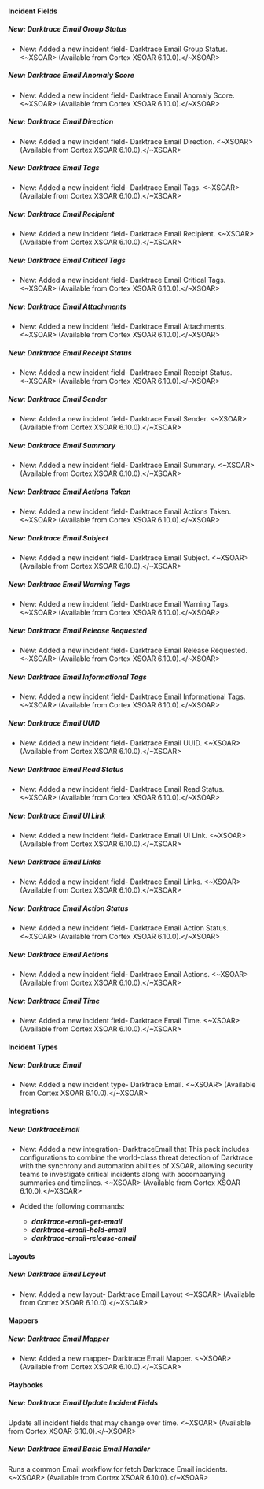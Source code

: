 
#### Incident Fields

##### New: Darktrace Email Group Status

- New: Added a new incident field- Darktrace Email Group Status.
<~XSOAR> (Available from Cortex XSOAR 6.10.0).</~XSOAR>
##### New: Darktrace Email Anomaly Score

- New: Added a new incident field- Darktrace Email Anomaly Score.
<~XSOAR> (Available from Cortex XSOAR 6.10.0).</~XSOAR>
##### New: Darktrace Email Direction

- New: Added a new incident field- Darktrace Email Direction.
<~XSOAR> (Available from Cortex XSOAR 6.10.0).</~XSOAR>
##### New: Darktrace Email Tags

- New: Added a new incident field- Darktrace Email Tags.
<~XSOAR> (Available from Cortex XSOAR 6.10.0).</~XSOAR>
##### New: Darktrace Email Recipient

- New: Added a new incident field- Darktrace Email Recipient.
<~XSOAR> (Available from Cortex XSOAR 6.10.0).</~XSOAR>
##### New: Darktrace Email Critical Tags

- New: Added a new incident field- Darktrace Email Critical Tags.
<~XSOAR> (Available from Cortex XSOAR 6.10.0).</~XSOAR>
##### New: Darktrace Email Attachments

- New: Added a new incident field- Darktrace Email Attachments.
<~XSOAR> (Available from Cortex XSOAR 6.10.0).</~XSOAR>
##### New: Darktrace Email Receipt Status

- New: Added a new incident field- Darktrace Email Receipt Status.
<~XSOAR> (Available from Cortex XSOAR 6.10.0).</~XSOAR>
##### New: Darktrace Email Sender

- New: Added a new incident field- Darktrace Email Sender.
<~XSOAR> (Available from Cortex XSOAR 6.10.0).</~XSOAR>
##### New: Darktrace Email Summary

- New: Added a new incident field- Darktrace Email Summary.
<~XSOAR> (Available from Cortex XSOAR 6.10.0).</~XSOAR>
##### New: Darktrace Email Actions Taken

- New: Added a new incident field- Darktrace Email Actions Taken.
<~XSOAR> (Available from Cortex XSOAR 6.10.0).</~XSOAR>
##### New: Darktrace Email Subject

- New: Added a new incident field- Darktrace Email Subject.
<~XSOAR> (Available from Cortex XSOAR 6.10.0).</~XSOAR>
##### New: Darktrace Email Warning Tags

- New: Added a new incident field- Darktrace Email Warning Tags.
<~XSOAR> (Available from Cortex XSOAR 6.10.0).</~XSOAR>
##### New: Darktrace Email Release Requested

- New: Added a new incident field- Darktrace Email Release Requested.
<~XSOAR> (Available from Cortex XSOAR 6.10.0).</~XSOAR>
##### New: Darktrace Email Informational Tags

- New: Added a new incident field- Darktrace Email Informational Tags.
<~XSOAR> (Available from Cortex XSOAR 6.10.0).</~XSOAR>
##### New: Darktrace Email UUID

- New: Added a new incident field- Darktrace Email UUID.
<~XSOAR> (Available from Cortex XSOAR 6.10.0).</~XSOAR>
##### New: Darktrace Email Read Status

- New: Added a new incident field- Darktrace Email Read Status.
<~XSOAR> (Available from Cortex XSOAR 6.10.0).</~XSOAR>
##### New: Darktrace Email UI Link

- New: Added a new incident field- Darktrace Email UI Link.
<~XSOAR> (Available from Cortex XSOAR 6.10.0).</~XSOAR>
##### New: Darktrace Email Links

- New: Added a new incident field- Darktrace Email Links.
<~XSOAR> (Available from Cortex XSOAR 6.10.0).</~XSOAR>
##### New: Darktrace Email Action Status

- New: Added a new incident field- Darktrace Email Action Status.
<~XSOAR> (Available from Cortex XSOAR 6.10.0).</~XSOAR>
##### New: Darktrace Email Actions

- New: Added a new incident field- Darktrace Email Actions.
<~XSOAR> (Available from Cortex XSOAR 6.10.0).</~XSOAR>
##### New: Darktrace Email Time

- New: Added a new incident field- Darktrace Email Time.
<~XSOAR> (Available from Cortex XSOAR 6.10.0).</~XSOAR>

#### Incident Types

##### New: Darktrace Email

- New: Added a new incident type- Darktrace Email.
<~XSOAR> (Available from Cortex XSOAR 6.10.0).</~XSOAR>

#### Integrations

##### New: DarktraceEmail

- New: Added a new integration- DarktraceEmail that This pack includes configurations to combine the world-class threat detection of Darktrace with the synchrony and automation abilities of XSOAR, allowing security teams to investigate critical incidents along with accompanying summaries and timelines.
<~XSOAR> (Available from Cortex XSOAR 6.10.0).</~XSOAR>

- Added the following commands:
	- ***darktrace-email-get-email***
	- ***darktrace-email-hold-email***
	- ***darktrace-email-release-email***

#### Layouts

##### New: Darktrace Email Layout

- New: Added a new layout- Darktrace Email Layout
<~XSOAR> (Available from Cortex XSOAR 6.10.0).</~XSOAR>

#### Mappers

##### New: Darktrace Email Mapper

- New: Added a new mapper- Darktrace Email Mapper.
<~XSOAR> (Available from Cortex XSOAR 6.10.0).</~XSOAR>

#### Playbooks

##### New: Darktrace Email Update Incident Fields

Update all incident fields that may change over time.
<~XSOAR> (Available from Cortex XSOAR 6.10.0).</~XSOAR>
##### New: Darktrace Email Basic Email Handler

Runs a common Email workflow for fetch Darktrace Email incidents.
<~XSOAR> (Available from Cortex XSOAR 6.10.0).</~XSOAR>
